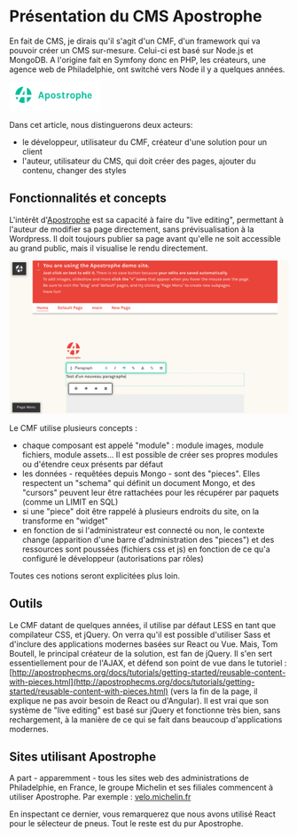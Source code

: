 # Présentation du CMS Apostrophe

En fait de CMS, je dirais qu'il s'agit d'un CMF, d'un framework qui va pouvoir créer un CMS sur-mesure. Celui-ci est basé sur Node.js et MongoDB. A l'origine fait en Symfony donc en PHP, les créateurs, une agence web de Philadelphie, ont switché vers Node il y a quelques années.

![](/assets/import.png)

Dans cet article, nous distinguerons deux acteurs:

* le développeur, utilisateur du CMF, créateur d'une solution pour un client
* l'auteur, utilisateur du CMS, qui doit créer des pages, ajouter du contenu, changer des styles

## 

## Fonctionnalités et concepts

L'intérêt d'[Apostrophe](http://apostrophecms.org/) est sa capacité à faire du "live editing", permettant à l'auteur de modifier sa page directement, sans prévisualisation à la Wordpress. Il doit toujours publier sa page avant qu'elle ne soit accessible au grand public, mais il visualise le rendu directement.

![](/assets/import2.png)

Le CMF utilise plusieurs concepts :

* chaque composant est appelé "module" : module images, module fichiers, module assets... Il est possible de créer ses propres modules ou d'étendre ceux présents par défaut
* les données - requêtées depuis Mongo - sont des "pieces". Elles respectent un "schema" qui définit un document Mongo, et des "cursors" peuvent leur être rattachées pour les récupérer par paquets \(comme un LIMIT en SQL\)
* si une "piece" doit être rappelé à plusieurs endroits du site, on la transforme en "widget"
* en fonction de si l'administrateur est connecté ou non, le contexte change \(apparition d'une barre d'administration des "pieces"\) et des ressources sont poussées \(fichiers css et js\) en fonction de ce qu'a configuré le développeur \(autorisations par rôles\)

Toutes ces notions seront explicitées plus loin.

## Outils

Le CMF datant de quelques années, il utilise par défaut LESS en tant que compilateur CSS, et jQuery. On verra qu'il est possible d'utiliser Sass et d'inclure des applications modernes basées sur React ou Vue. Mais, Tom Boutell, le principal créateur de la solution, est fan de jQuery. Il s'en sert essentiellement pour de l'AJAX, et défend son point de vue dans le tutoriel : [http://apostrophecms.org/docs/tutorials/getting-started/reusable-content-with-pieces.html](http://apostrophecms.org/docs/tutorials/getting-started/reusable-content-with-pieces.html) \(vers la fin de la page, il explique ne pas avoir besoin de React ou d'Angular\). Il est vrai que son système de "live editing" est basé sur jQuery et fonctionne très bien, sans rechargement, à la manière de ce qui se fait dans beaucoup d'applications modernes.

## Sites utilisant Apostrophe

A part - apparemment - tous les sites web des administrations de Philadelphie, en France, le groupe Michelin et ses filiales commencent à utiliser Apostrophe. Par exemple : [velo.michelin.fr](http://velo.michelin.fr)

En inspectant ce dernier, vous remarquerez que nous avons utilisé React pour le sélecteur de pneus. Tout le reste est du pur Apostrophe.

